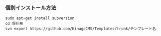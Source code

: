 ### 個別インストール方法
    sudo apt-get install subversion
    cd 保存先
    svn export https://github.com/KinagaCMS/Templates/trunk/テンプレート名
